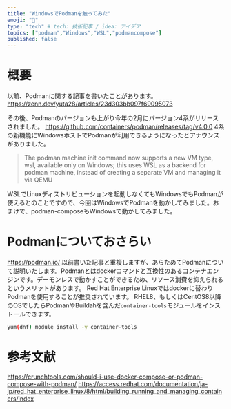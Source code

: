 ```yaml
---
title: "WindowsでPodmanを触ってみた"
emoji: "🐁"
type: "tech" # tech: 技術記事 / idea: アイデア
topics: ["podman","Windows","WSL","podmancompose"]
published: false
---
```


# 概要
以前、Podmanに関する記事を書いたことがあります。
https://zenn.dev/yuta28/articles/23d303bb097f69095073

その後、Podmanのバージョンも上がり今年の2月にバージョン4系がリリースされました。
https://github.com/containers/podman/releases/tag/v4.0.0
4系の新機能にWindowsホストでPodmanが利用できるようになったとアナウンスがありました。
> The podman machine init command now supports a new VM type, wsl, available only on Windows; this uses WSL as a backend for podman machine, instead of creating a separate VM and managing it via QEMU

WSLでLinuxディストリビューションを起動しなくてもWindowsでもPodmanが使えるとのことですので、今回はWindowsでPodmanを動かしてみました。おまけで、podman-composeもWindowsで動かしてみました。


# Podmanについておさらい
https://podman.io/
以前書いた記事と重複しますが、あらためてPodmanについて説明いたします。Podmanとはdockerコマンドと互換性のあるコンテナエンジンです。デーモンレスで動かすことができるため、リソース消費を抑えられるというメリットがあります。
Red Hat Enterprise Linuxではdockerに替わりPodmanを使用することが推奨されています。
RHEL8、もしくはCentOS8以降のOSでしたらPodmanやBuildahを含んだ`container-tools`モジュールをインストールできます。
```bash
yum(dnf) module install -y container-tools
```



# 参考文献
https://crunchtools.com/should-i-use-docker-compose-or-podman-compose-with-podman/
https://access.redhat.com/documentation/ja-jp/red_hat_enterprise_linux/8/html/building_running_and_managing_containers/index